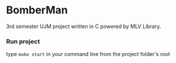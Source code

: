 # BomberMan
3rd semester UJM project written in C powered by MLV Library.

### Run project
type `make start` in your command line from the project folder's root
